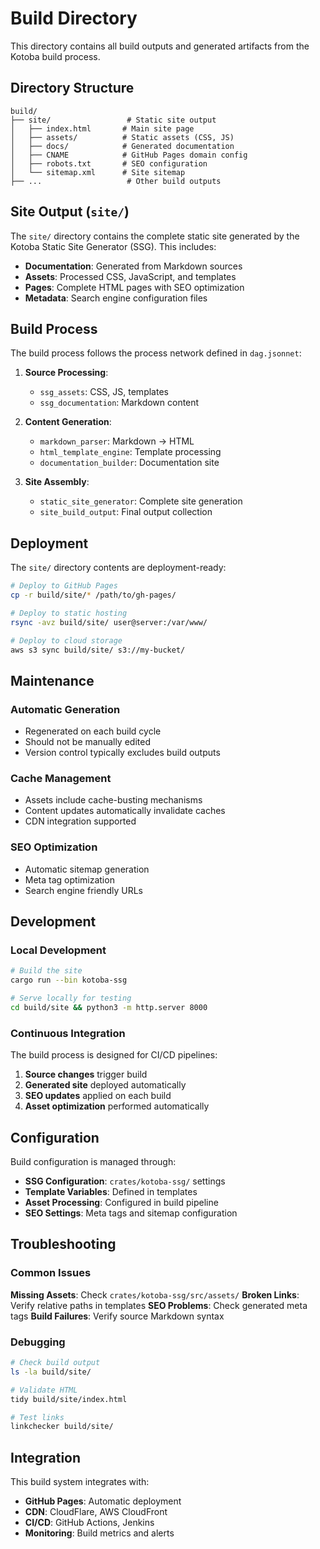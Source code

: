 # Build Directory

This directory contains all build outputs and generated artifacts from the Kotoba build process.

## Directory Structure

```
build/
├── site/                 # Static site output
│   ├── index.html       # Main site page
│   ├── assets/          # Static assets (CSS, JS)
│   ├── docs/            # Generated documentation
│   ├── CNAME            # GitHub Pages domain config
│   ├── robots.txt       # SEO configuration
│   └── sitemap.xml      # Site sitemap
├── ...                   # Other build outputs
```

## Site Output (`site/`)

The `site/` directory contains the complete static site generated by the Kotoba Static Site Generator (SSG). This includes:

- **Documentation**: Generated from Markdown sources
- **Assets**: Processed CSS, JavaScript, and templates
- **Pages**: Complete HTML pages with SEO optimization
- **Metadata**: Search engine configuration files

## Build Process

The build process follows the process network defined in `dag.jsonnet`:

1. **Source Processing**:
   - `ssg_assets`: CSS, JS, templates
   - `ssg_documentation`: Markdown content

2. **Content Generation**:
   - `markdown_parser`: Markdown → HTML
   - `html_template_engine`: Template processing
   - `documentation_builder`: Documentation site

3. **Site Assembly**:
   - `static_site_generator`: Complete site generation
   - `site_build_output`: Final output collection

## Deployment

The `site/` directory contents are deployment-ready:

```bash
# Deploy to GitHub Pages
cp -r build/site/* /path/to/gh-pages/

# Deploy to static hosting
rsync -avz build/site/ user@server:/var/www/

# Deploy to cloud storage
aws s3 sync build/site/ s3://my-bucket/
```

## Maintenance

### Automatic Generation
- Regenerated on each build cycle
- Should not be manually edited
- Version control typically excludes build outputs

### Cache Management
- Assets include cache-busting mechanisms
- Content updates automatically invalidate caches
- CDN integration supported

### SEO Optimization
- Automatic sitemap generation
- Meta tag optimization
- Search engine friendly URLs

## Development

### Local Development
```bash
# Build the site
cargo run --bin kotoba-ssg

# Serve locally for testing
cd build/site && python3 -m http.server 8000
```

### Continuous Integration
The build process is designed for CI/CD pipelines:

1. **Source changes** trigger build
2. **Generated site** deployed automatically
3. **SEO updates** applied on each build
4. **Asset optimization** performed automatically

## Configuration

Build configuration is managed through:

- **SSG Configuration**: `crates/kotoba-ssg/` settings
- **Template Variables**: Defined in templates
- **Asset Processing**: Configured in build pipeline
- **SEO Settings**: Meta tags and sitemap configuration

## Troubleshooting

### Common Issues

**Missing Assets**: Check `crates/kotoba-ssg/src/assets/`
**Broken Links**: Verify relative paths in templates
**SEO Problems**: Check generated meta tags
**Build Failures**: Verify source Markdown syntax

### Debugging

```bash
# Check build output
ls -la build/site/

# Validate HTML
tidy build/site/index.html

# Test links
linkchecker build/site/
```

## Integration

This build system integrates with:

- **GitHub Pages**: Automatic deployment
- **CDN**: CloudFlare, AWS CloudFront
- **CI/CD**: GitHub Actions, Jenkins
- **Monitoring**: Build metrics and alerts
